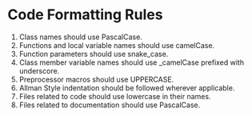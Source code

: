 # Code Formatting Rules

1. Class names should use PascalCase.
2. Functions and local variable names should use camelCase.
3. Function parameters should use snake_case.
4. Class member variable names should use _camelCase prefixed with underscore.
5. Preprocessor macros should use UPPERCASE.
6. Allman Style indentation should be followed wherever applicable.
7. Files related to code should use lowercase in their names.
8. Files related to documentation should use PascalCase.
